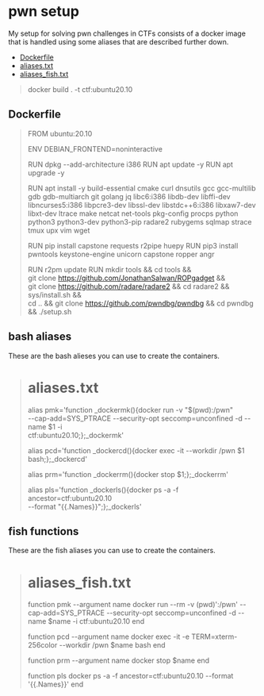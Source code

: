 # pwn setup

My setup for solving pwn challenges in CTFs consists of a docker image that is handled using some aliases that are described further down.

- [Dockerfile](Dockerfile)
- [aliases.txt](aliases.txt)
- [aliases_fish.txt](aliases_fish.txt)


> docker build . -t ctf:ubuntu20.10


## Dockerfile


> FROM ubuntu:20.10
> 
> ENV DEBIAN_FRONTEND=noninteractive
> 
> RUN dpkg --add-architecture i386
> RUN apt update -y
> RUN apt upgrade -y
> 
> RUN apt install -y build-essential cmake curl dnsutils gcc gcc-multilib gdb gdb-multiarch git golang jq libc6:i386 libdb-dev libffi-dev libncurses5:i386 libpcre3-dev libssl-dev libstdc++6:i386 libxaw7-dev libxt-dev ltrace make netcat net-tools pkg-config procps python python3 python3-dev python3-pip radare2 rubygems sqlmap strace tmux upx vim wget
> 
> RUN pip install capstone requests r2pipe huepy
> RUN pip3 install pwntools keystone-engine unicorn capstone ropper angr
> 
> RUN r2pm update
> RUN mkdir tools && cd tools && \
> git clone https://github.com/JonathanSalwan/ROPgadget && \
> git clone https://github.com/radare/radare2 && cd radare2 && sys/install.sh && \
> cd .. && git clone https://github.com/pwndbg/pwndbg && cd pwndbg && ./setup.sh


## bash aliases

These are the bash alieses you can use to create the containers.


> # aliases.txt
> 
> alias pmk='function _dockermk(){docker run -v "$(pwd):/pwn" \
> --cap-add=SYS_PTRACE --security-opt seccomp=unconfined -d --name $1 -i \
> ctf:ubuntu20.10;};_dockermk'
> 
> alias pcd='function _dockercd(){docker exec -it --workdir /pwn $1 bash;};_dockercd'
> 
> alias prm='function _dockerrm(){docker stop $1;};_dockerrm'
> 
> alias pls='function _dockerls(){docker ps -a -f ancestor=ctf:ubuntu20.10 \
> --format "{{.Names}}";};_dockerls'


## fish functions

These are the fish aliases you can use to create the containers.


> # aliases_fish.txt
> 
> function pmk --argument name
>     docker run --rm -v (pwd)':/pwn' --cap-add=SYS_PTRACE --security-opt seccomp=unconfined -d --name $name -i ctf:ubuntu20.10
> end
> 
> function pcd --argument name
>     docker exec -it -e TERM=xterm-256color --workdir /pwn $name bash
> end
> 
> function prm --argument name
>     docker stop $name
> end
> 
> function pls
>     docker ps -a -f ancestor=ctf:ubuntu20.10 --format '{{.Names}}'
> end